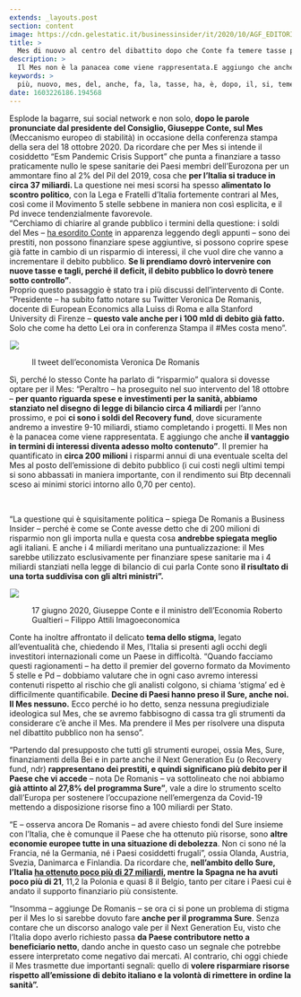 ```yaml
--- 
extends: _layouts.post 
section: content 
image: https://cdn.gelestatic.it/businessinsider/it/2020/10/AGF_EDITORIAL_GFD2845245_pr.jpg 
title: > 
  Mes di nuovo al centro del dibattito dopo che Conte fa temere tasse più alte 
description: > 
  Il Mes non è la panacea come viene rappresentata.E aggiungo che anche il vantaggio in termini di interessi diventa adesso molto contenuto”.Il Mes nessuno.Ecco perché io ho detto, senza nessuna pregiudiziale ideologica sul Mes, che se avremo fabbisogno di cassa tra gli strumenti da considerare c’è anche il Mes.Al contrario, chi oggi chiede il Mes trasmette due importanti segnali: quello di volere risparmiare risorse rispetto all’emissione di debito italiano e la volontà di rimettere in ordine la sanità”. 
keywords: > 
  più, nuovo, mes, del, anche, fa, la, tasse, ha, è, dopo, il, si, temere, che, dibattito, di 
date: 1603226186.194568 
--- 
```

<div><p>Esplode la bagarre, sui social network e non solo, <strong>dopo le parole pronunciate dal presidente del Consiglio, Giuseppe Conte, sul Mes</strong> (Meccanismo europeo di stabilit&#224;) in occasione della conferenza stampa della sera del 18 ottobre 2020. Da ricordare che per Mes si intende il cosiddetto &#8220;Esm Pandemic Crisis Support&#8221; che punta a finanziare a tasso praticamente nullo le spese sanitarie dei Paesi membri dell&#8217;Eurozona per un ammontare fino al 2% del Pil del 2019, cosa che <strong>per l&#8217;Italia si traduce in circa 37 miliardi. </strong>La questione nei mesi scorsi ha spesso <strong>alimentato lo scontro politico</strong>, con la Lega e Fratelli d&#8217;Italia fortemente contrari al Mes, cos&#236; come il Movimento 5 stelle sebbene in maniera non cos&#236; esplicita, e il Pd invece tendenzialmente favorevole.<br>&#8220;Cerchiamo di chiarire al grande pubblico i termini della questione: i soldi del Mes &#8211; <a href="http://www.governo.it/it/media/conferenza-stampa-del-presidente-conte/15456" target="_blank">ha esordito Conte</a> in apparenza leggendo degli appunti &#8211; sono dei prestiti, non possono finanziare spese aggiuntive, si possono coprire spese gi&#224; fatte in cambio di un risparmio di interessi, il che vuol dire che vanno a incrementare il debito pubblico. <strong>Se li prendiamo dovr&#242; intervenire con nuove tasse e tagli, perch&#233; il deficit, il debito pubblico lo dovr&#242; tenere sotto controllo&#8221;</strong>.<br>
Proprio questo passaggio &#232; stato tra i&#160;pi&#249; discussi dell&#8217;intervento di Conte. &#8220;Presidente &#8211; ha subito fatto notare su Twitter Veronica De Romanis, docente di European Economics alla Luiss di Roma e alla Stanford University di Firenze &#8211; <strong>questo vale anche per i 100 mld di debito gi&#224; fatto.</strong> Solo che come ha detto Lei ora in conferenza Stampa il #Mes costa meno&#8221;.</p><p id="adv-Middle1-dev"></p>
 <img src="data:image/gif;base64,R0lGODlhAQABAIAAAAAAAAAAACH5BAEAAAAALAAAAAABAAEAAAICRAEAOw=="><img src="https://cdn.gelestatic.it/businessinsider/it/2020/10/tweetveronicaderomanis.jpg"><dl><dt></dt><dd>Il tweet dell&#8217;economista Veronica De Romanis</dd> <dt id="image-source"></dt> 	</dl><p id="adv-Bottom"></p>
<p>S&#236;, perch&#233; lo stesso Conte ha parlato di &#8220;risparmio&#8221; qualora si dovesse optare per il Mes: &#8220;Peraltro &#8211; ha proseguito nel suo intervento del 18 ottobre &#8211; <strong>per quanto riguarda spese e investimenti per la sanit&#224;, abbiamo stanziato nel disegno di legge di bilancio circa 4 miliardi</strong> per l&#8217;anno prossimo, e poi <strong>ci sono i soldi del Recovery fund</strong>, dove sicuramente andremo a investire 9-10 miliardi, stiamo completando i progetti. Il Mes non &#232; la panacea come viene rappresentata. E aggiungo che anche <strong>il vantaggio in termini di interessi diventa adesso molto contenuto&#8221;</strong>.&#160;Il premier ha quantificato in <strong>circa 200 milioni</strong> i risparmi annui di una eventuale scelta del Mes al posto dell&#8217;emissione di debito pubblico (i cui costi negli ultimi tempi si sono abbassati in maniera importante, con il rendimento sui Btp decennali sceso&#160;ai minimi storici intorno allo 0,70 per cento).</p><p>&#160;</p><p>&#8220;La questione qui &#232; squisitamente politica &#8211; spiega De Romanis a Business Insider &#8211; perch&#233; &#232; come se Conte avesse detto che di 200 milioni di risparmio non gli importa nulla e questa cosa <strong>andrebbe spiegata meglio</strong> agli italiani. E anche i 4 miliardi meritano una puntualizzazione: il Mes sarebbe utilizzato esclusivamente per finanziare spese sanitarie ma i 4 miliardi stanziati nella legge di bilancio di cui parla Conte sono <strong>il risultato di una torta suddivisa con gli altri ministri&#8221;</strong><strong>.</strong></p><p id="advHook-x21"></p>
 <img src="data:image/gif;base64,R0lGODlhAQABAIAAAAAAAAAAACH5BAEAAAAALAAAAAABAAEAAAICRAEAOw=="><img src="https://cdn.gelestatic.it/businessinsider/it/2020/07/Imagoeconomica_1428287-1024x683.jpg"><dl><dt></dt><dd>17 giugno 2020,&#160;Giuseppe Conte e il ministro dell&#8217;Economia Roberto Gualtieri&#160;&#8211; Filippo Attili Imagoeconomica</dd> <dt id="image-source"></dt> 	</dl><p>Conte ha inoltre affrontato il delicato <strong>tema dello stigma</strong>, legato all&#8217;eventualit&#224; che, chiedendo il Mes, l&#8217;Italia si presenti agli occhi degli investitori internazionali come un Paese in difficolt&#224;. &#8220;Quando facciamo questi ragionamenti &#8211; ha detto il premier del governo formato da Movimento 5 stelle e Pd &#8211; dobbiamo valutare che in ogni caso avremo interessi contenuti rispetto al rischio che gli analisti colgono, si chiama &#8216;stigma&#8217; ed &#232; difficilmente quantificabile. <strong>Decine di Paesi hanno preso il Sure, anche noi. Il Mes nessuno.</strong> Ecco perch&#233; io ho detto, senza nessuna pregiudiziale ideologica sul Mes, che se avremo fabbisogno di cassa tra gli strumenti da considerare c&#8217;&#232; anche il Mes. Ma prendere il Mes per risolvere una disputa nel dibattito pubblico non ha senso&#8221;.</p>
<p>&#8220;Partendo dal presupposto che tutti gli strumenti europei, ossia Mes, Sure, finanziamenti della Bei e in parte anche il Next Generation Eu (o Recovery fund, ndr) <strong>rappresentano dei prestiti, e quindi significano pi&#249; debito per il Paese che vi accede</strong> &#8211; nota De Romanis &#8211; va sottolineato che noi abbiamo <strong>gi&#224; attinto al 27,8% del programma Sure&#8221;</strong>, vale a dire lo strumento scelto dall&#8217;Europa per sostenere l&#8217;occupazione nell&#8217;emergenza da Covid-19 mettendo a disposizione risorse fino a 100 miliardi&#160;per Stato.</p>
<p>&#8220;E &#8211; osserva ancora De Romanis &#8211; ad avere chiesto fondi del Sure insieme con l&#8217;Italia, che &#232; comunque il Paese che ha ottenuto pi&#249; risorse, sono <strong>altre economie europee tutte in una situazione di debolezza</strong>. Non ci sono n&#233; la Francia, n&#233; la Germania, n&#233; i Paesi cosiddetti frugali&#8221;, ossia Olanda, Austria, Svezia, Danimarca e Finlandia. Da ricordare che, <strong>nell&#8217;ambito dello Sure, l&#8217;Italia <a href="https://ec.europa.eu/commission/presscorner/detail/en/ip_20_1496" target="_blank">ha ottenuto poco pi&#249; di 27 miliardi</a>, mentre la Spagna ne ha avuti poco pi&#249; di 21</strong>, 11,2 la Polonia e quasi 8 il Belgio, tanto per citare i Paesi cui &#232; andato il supporto finanziario pi&#249; consistente.</p>
<p>&#8220;Insomma &#8211; aggiunge De Romanis &#8211; se ora ci si pone un problema di stigma per il Mes lo si sarebbe dovuto fare <strong>anche per il programma Sure</strong>. Senza contare che un discorso analogo vale per il Next Generation Eu, visto che l&#8217;Italia dopo averlo richiesto passa <strong>da Paese contributore netto a beneficiario netto</strong>, dando anche in questo caso un segnale che potrebbe essere interpretato come negativo dai mercati. Al contrario, chi oggi chiede il Mes&#160;trasmette due importanti segnali: quello di <strong>volere risparmiare risorse rispetto all&#8217;emissione di debito italiano e la volont&#224; di rimettere in ordine la sanit&#224;&#8221;</strong><strong>.</strong></p>
</div>